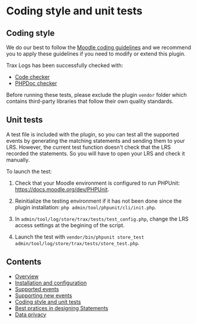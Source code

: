 # Coding style and unit tests

## Coding style

We do our best to follow the [Moodle coding guidelines](https://docs.moodle.org/dev/Coding_style) and we recommend you to apply these guidelines if you need to modify or extend this plugin.

Trax Logs has been successfully checked with:
- [Code checker](http://moodle.org/plugins/view.php?plugin=local_codechecker)
- [PHPDoc checker](https://github.com/marinaglancy/moodle-local_moodlecheck)

Before running these tests, please exclude the plugin `vendor` folder which contains third-party libraries that follow their own quality standards.


## Unit tests

A test file is included with the plugin, so you can test all the supported events 
by generating the matching statements and sending them to your LRS.
However, the current test function doesn't check that the LRS recorded the statements.
So you will have to open your LRS and check it manually.

To launch the test:

1. Check that your Moodle environment is configured to run PHPUnit: https://docs.moodle.org/dev/PHPUnit.

2. Reinitialize the testing environment if it has not been done since the plugin installation: `php admin/tool/phpunit/cli/init.php`.

3. In `admin/tool/log/store/trax/tests/test_config.php`, change the LRS access settings at the begining of the script.

4. Launch the test with `vendor/bin/phpunit store_test admin/tool/log/store/trax/tests/store_test.php`.


## Contents

* [Overview](../README.md)
* [Installation and configuration](install.md)
* [Supported events](events.md)
* [Supporting new events](extend.md)
* [Coding style and unit tests](test.md)
* [Best pratices in designing Statements](best-practices.md)
* [Data privacy](privacy.md)
